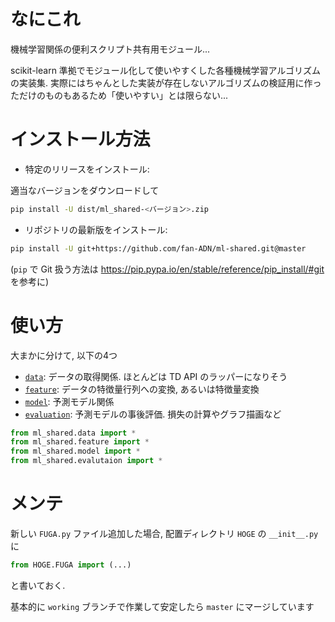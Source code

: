 # なにこれ
機械学習関係の便利スクリプト共有用モジュール... 

scikit-learn 準拠でモジュール化して使いやすくした各種機械学習アルゴリズムの実装集. 実際にはちゃんとした実装が存在しないアルゴリズムの検証用に作っただけのものもあるため「使いやすい」とは限らない...

# インストール方法

* 特定のリリースをインストール:

適当なバージョンをダウンロードして

```bash
pip install -U dist/ml_shared-<バージョン>.zip
```

* リポジトリの最新版をインストール:

```bash
pip install -U git+https://github.com/fan-ADN/ml-shared.git@master
```

(`pip` で Git 扱う方法は https://pip.pypa.io/en/stable/reference/pip_install/#git を参考に)


# 使い方

大まかに分けて, 以下の4つ

* [`data`](ml_shared/evaluation/README.md): データの取得関係. ほとんどは TD API のラッパーになりそう
* [`feature`](ml_shared/evaluation/README.md):  データの特徴量行列への変換, あるいは特徴量変換
* [`model`](ml_shared/model/README.md): 予測モデル関係
* [`evaluation`](ml_shared/evaluation/README.md): 予測モデルの事後評価. 損失の計算やグラフ描画など

```python
from ml_shared.data import *
from ml_shared.feature import *
from ml_shared.model import *
from ml_shared.evalutaion import *
```

# メンテ
新しい `FUGA.py` ファイル追加した場合, 配置ディレクトリ `HOGE` の `__init__.py` に

```python
from HOGE.FUGA import (...)
```

と書いておく.


基本的に `working` ブランチで作業して安定したら `master` にマージしています
